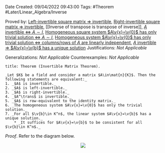 <br />
<br />

Date Created: 09/04/2022 09:43:00
Tags: #Theorem #Later/Linear_Algebra/Inverse

Proved by: [Left-invertible square matrix $\Rightarrow$ invertible](Left-invertible%20square%20matrix%20implies%20invertible.md), [Right-invertible square matrix $\Rightarrow$ invertible](Right-invertible%20square%20matrix%20implies%20invertible.md), [[Inverse of transpose is transpose of inverse]], [$A$ invertible $\Leftrightarrow$ $A\sim I$](Matrix%20invertible%20iff%20row-equivalent%20to%20identity.md), [Homogeneous square system $A\v{x}=\v{0}$ has only trivial solution $\Leftrightarrow$ $A\sim I$](Homogeneous%20square%20linear%20system%20only%20trivial%20solution%20iff%20coefficient%20matrix%20row-equivalent%20to%20identity.md), [Homogeneous system $A\v{x}=\v{0}$ has only trivial solution $\Leftrightarrow$ columns$\slash$rows of $A$ are linearly independent](Homogeneous%20linear%20system%20only%20trivial%20solution%20iff%20columns%20slash%20rows%20of%20coefficient%20matrix%20are%20linearly%20independent.md), [$A$ invertible $\Rightarrow$ $A\v{x}=\v{b}$ has a unique solution](Invertible%20coefficient%20matrix%20implies%20unique%20solution.md)
Justifications: _Not Applicable_

Generalizations: _Not Applicable_
Counterexamples: _Not Applicable_

``` ad-Theorem
title: Theorem (Invertible Matrix Theorem).

_Let $K$ be a field and consider a matrix $A\in\mat{n}{K}$. Then the following statements are equivalent:_
1. _$A$ is invertible._
2. _$A$ is left-invertible._
3. _$A$ is right-invertible._
4. _$A^\trans$ is invertible._
5. _$A$ is row-equivalent to the identity matrix._
6. _The homogeneous system $A\v{x}=\v{0}$ has only the trivial solution._
7. _For all $\v{b}\in K^n$, the linear system $A\v{x}=\v{b}$ has a unique solution._
    * _It suffices for $A\v{x}=\v{b}$ to be consistent for all $\v{b}\in K^n$._

```

_Proof_. Refer to the diagram below.

<center><img src="https://raw.githubusercontent.com/zhaoshenzhai/MathWiki/master/Images/2022-04-10_123326/image.svg"></center>
